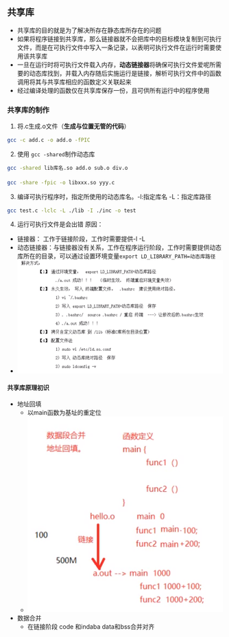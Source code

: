 ## 共享库
- 共享库的目的就是为了解决所存在静态库所存在的问题
- 如果将程序链接到共享库，那么链接器就不会把库中的目标模块复制到可执行文件，而是在可执行文件中写入一条记录，以表明可执行文件在运行时需要使用该共享库
- 一旦在运行时将可执行文件载入内存，**动态链接器**将确保可执行文件爱呢所需要的动态库找到，并载入内存随后实施运行是链接，解析可执行文件中的函数调用将其与共享库相应的函数定义关联起来
- 经过编译处理的函数仅在共享库保存一份，且可供所有运行中的程序使用
### 共享库的制作
1. 将.c生成.o文件（**生成与位置无管的代码**）
~~~bash
gcc -c add.c -o add.o -fPIC
~~~
2. 使用 `gcc -shared`制作动态库
~~~bash
gcc -shared lib库名.so add.o sub.o div.o

gcc -share -fpic -o libxxx.so yyy.c
~~~
3. 编译可执行程序时，指定所使用的动态库名。-l:指定库名 -L：指定库路径
~~~bash
gcc test.c -lclc -L ./lib -I ./inc -o test
~~~
4. 运行可执行文件是会出错
原因：
- 链接器： 工作于链接阶段，工作时需要提供-l -L
- 动态链接器：与链接器没有关系，工作在程序运行阶段，工作时需要提供动态库所在的目录，可以通过设置环境变量`export LD_LIBRARY_PATH=动态库路径`
- ![img](./Screenshot_20200712_185755.png)
#### 共享库原理初识
- 地址回填
	- 以main函数为基址的重定位
	- ![img](./Screenshot_20200712_170824.png)
- 数据合并
	- 在链接阶段 code 和indaba  data和bss合并对齐
